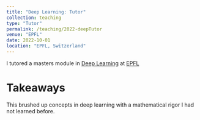 ```yaml
---
title: "Deep Learning: Tutor"
collection: teaching
type: "Tutor"
permalink: /teaching/2022-deepTutor
venue: "EPFL"
date: 2022-10-01
location: "EPFL, Switzerland"
---
```

I tutored a masters module in [Deep Learning](https://edu.epfl.ch/coursebook/en/deep-learning-EE-559) at [EPFL](https://www.epfl.ch/en/)

Takeaways
======
This brushed up concepts in deep learning with a mathematical rigor I had not learned before. 